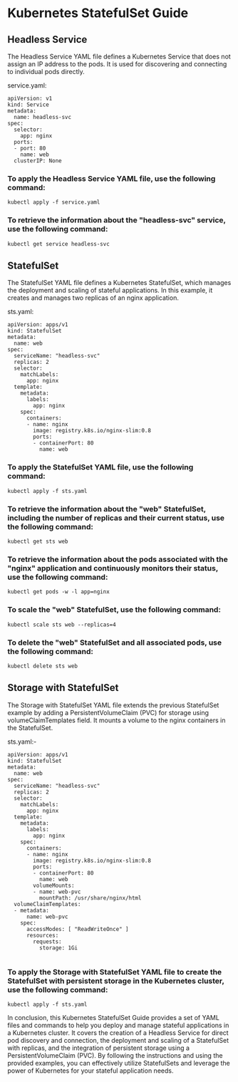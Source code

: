 # Kubernetes StatefulSet Guide
## Headless Service
The Headless Service YAML file defines a Kubernetes Service that does not assign an IP address to the pods. It is used for discovering and connecting to individual pods directly.

service.yaml:
```
apiVersion: v1
kind: Service
metadata:
  name: headless-svc
spec:
  selector:
    app: nginx
  ports:
  - port: 80
    name: web
  clusterIP: None
```

### To apply the Headless Service YAML file, use the following command:
```
kubectl apply -f service.yaml
```

### To retrieve the information about the "headless-svc" service, use the following command:
```
kubectl get service headless-svc
```

## StatefulSet
The StatefulSet YAML file defines a Kubernetes StatefulSet, which manages the deployment and scaling of stateful applications. In this example, it creates and manages two replicas of an nginx application.

sts.yaml:
```
apiVersion: apps/v1
kind: StatefulSet
metadata:
  name: web
spec:
  serviceName: "headless-svc"
  replicas: 2
  selector:
    matchLabels:
      app: nginx
  template:
    metadata:
      labels:
        app: nginx
    spec:
      containers:
      - name: nginx
        image: registry.k8s.io/nginx-slim:0.8
        ports:
        - containerPort: 80
          name: web
```

### To apply the StatefulSet YAML file, use the following command:
```
kubectl apply -f sts.yaml
```

### To retrieve the information about the "web" StatefulSet, including the number of replicas and their current status, use the following command:
```
kubectl get sts web
```

### To retrieve the information about the pods associated with the "nginx" application and continuously monitors their status, use the following command:
```
kubectl get pods -w -l app=nginx
```

### To scale the "web" StatefulSet, use the following command:
```
kubectl scale sts web --replicas=4
```

### To delete the "web" StatefulSet and all associated pods, use the following command:
```
kubectl delete sts web
```

## Storage with StatefulSet
The Storage with StatefulSet YAML file extends the previous StatefulSet example by adding a PersistentVolumeClaim (PVC) for storage using volumeClaimTemplates field. It mounts a volume to the nginx containers in the StatefulSet.

sts.yaml:-
```
apiVersion: apps/v1
kind: StatefulSet
metadata:
  name: web
spec:
  serviceName: "headless-svc"
  replicas: 2
  selector:
    matchLabels:
      app: nginx
  template:
    metadata:
      labels:
        app: nginx
    spec:
      containers:
      - name: nginx
        image: registry.k8s.io/nginx-slim:0.8
        ports:
        - containerPort: 80
          name: web
        volumeMounts:
        - name: web-pvc
          mountPath: /usr/share/nginx/html
  volumeClaimTemplates:
  - metadata:
      name: web-pvc
    spec:
      accessModes: [ "ReadWriteOnce" ]
      resources:
        requests:
          storage: 1Gi
       
```

### To apply the Storage with StatefulSet YAML file to create the StatefulSet with persistent storage in the Kubernetes cluster, use the following command:
```
kubectl apply -f sts.yaml
```

In conclusion, this Kubernetes StatefulSet Guide provides a set of YAML files and commands to help you deploy and manage stateful applications in a Kubernetes cluster. It covers the creation of a Headless Service for direct pod discovery and connection, the deployment and scaling of a StatefulSet with replicas, and the integration of persistent storage using a PersistentVolumeClaim (PVC). By following the instructions and using the provided examples, you can effectively utilize StatefulSets and leverage the power of Kubernetes for your stateful application needs.
